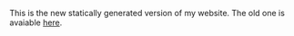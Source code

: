 This is the new statically generated version of my website. The old
one is avaiable [here](https://gitlab.com/kirbykevinson/old-website).
